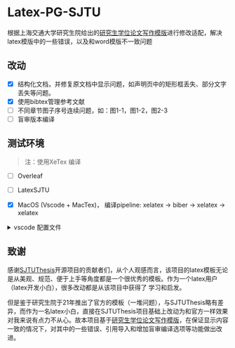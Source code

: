 # Latex-PG-SJTU
根据上海交通大学研究生院给出的[研究生学位论文写作模版](https://www.gs.sjtu.edu.cn/info/1136/8374.htm)进行修改适配，解决latex模版中的一些错误，以及和word模版不一致问题

## 改动
- [x] 结构化文档，并修复原文档中显示问题，如声明页中的矩形框丢失、部分文字丢失等问题。
- [x] 使用bibtex管理参考文献
- [ ] 不同章节图子序号连续问题，如：图1-1，图1-2，图2-3
- [ ] 盲审版本编译

## 测试环境
> 注：使用XeTex 编译

- [ ] Overleaf

- [ ] LatexSJTU

- [x] MacOS (Vscode + MacTex)， 编译pipeline: xelatex -> biber -> xelatex -> xelatex
<details>
<summary>vscode 配置文件</summary>
```
"latex-workshop.latex.tools": [
        {
            "name": "xelatex",
            "command": "xelatex",
            "args": [
                "-synctex=1",
                "-interaction=nonstopmode",
                "-file-line-error",
                "-pdf",
                "%DOCFILE%"
            ]
        },
        {
            "name": "pdflatex",
            "command": "pdflatex",
            "args": [
                "-synctex=1",
                "-interaction=nonstopmode",
                "-file-line-error",
                "%DOCFILE%"
            ]
        },
        {
            "name": "bibtex",
            "command": "bibtex",
            "args": [
                "%DOCFILE%"
            ]
        },
        {
            "name": "biber",
            "command": "biber",
            "args": [
                "%DOCFILE%"
            ]
        }
    ],
  // 编译命令
    "latex-workshop.latex.recipes": [
        {
            "name": "xelatex",
            "tools": [
                "xelatex"
            ],
        },
        {
            "name": "xelatex*2",
            "tools": [
                "xelatex",
                "xelatex"
            ],
        },
        {
            "name": "bibtex",
            "tools": [
                "bibtex"
            ],
        },
        {
            "name": "pdflatex",
            "tools": [
                "pdflatex"
            ]
        },
        {
            "name": "xe->bib->xe->xe",
            "tools": [
                "xelatex",
                "bibtex",
                "xelatex",
                "xelatex"
            ]
        },
        {
            "name": "xe->biber->xe->xe",
            "tools": [
                "xelatex",
                "biber",
                "xelatex",
                "xelatex"
            ]
        },
        {
            "name": "pdf->bib->pdf->pdf",
            "tools": [
                "pdflatex",
                "bibtex",
                "pdflatex",
                "pdflatex"
            ]
        }
    ],
```

</details>




## 致谢
感谢[SJTUThesis](https://github.com/sjtug/SJTUThesis)开源项目的贡献者们，从个人观感而言，该项目的latex模板无论是从美观、规范、便于上手等角度都是一个很优秀的模板。作为一个latex用户（latex开发小白），很多改动都是从该项目中获得了 学习和启发。

但是鉴于研究生院于21年推出了官方的模板（一堆问题），与SJTUThesis略有差异，而作为一名latex小白，直接在SJTUThesis项目基础上改动为和官方一样效果对我来说有点力不从心。故本项目基于[研究生学位论文写作模版](https://www.gs.sjtu.edu.cn/info/1136/8374.htm)，在保证显示内容一致的情况下，对其中的一些错误、引用导入和增加盲审编译选项等功能做出改进。